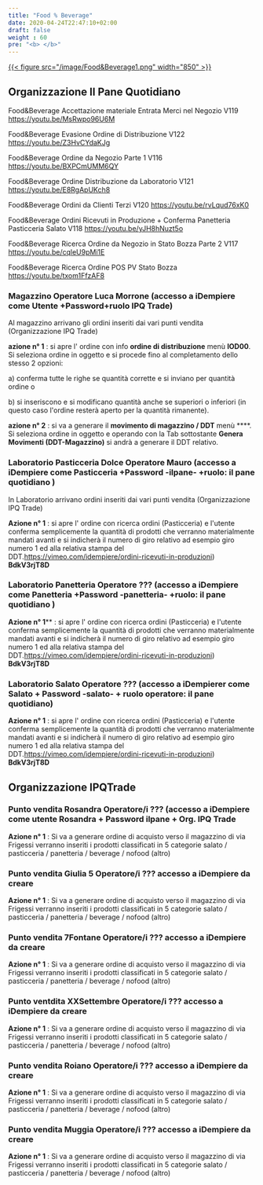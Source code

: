 ```yaml
---
title: "Food % Beverage"
date: 2020-04-24T22:47:10+02:00
draft: false
weight : 60
pre: "<b> </b>"
---
```




[{{< figure src="/image/Food&Beverage1.png"  width="850"  >}}](/image/Food&Beverage1.png)

## Organizzazione Il Pane Quotidiano


Food&Beverage Accettazione materiale   Entrata Merci nel Negozio V119 https://youtu.be/MsRwpo96U6M

Food&Beverage Evasione Ordine di Distribuzione V122 https://youtu.be/Z3HvCYdaKJg

Food&Beverage Ordine da Negozio Parte   1 V116 https://youtu.be/BXPCmUMM6QY

Food&Beverage Ordine Distribuzione da Laboratorio V121 https://youtu.be/E8RgApUKch8

Food&Beverage Ordini da Clienti Terzi V120 https://youtu.be/rvLqud76xK0

Food&Beverage Ordini Ricevuti in Produzione + Conferma Panetteria   Pasticceria  Salato V118 https://youtu.be/yJH8hNuzt5o

Food&Beverage Ricerca Ordine da Negozio in Stato Bozza Parte   2 V117 https://youtu.be/cqleU9pMi1E

Food&Beverage Ricerca Ordine POS PV Stato Bozza https://youtu.be/txom1FfzAF8

### Magazzino Operatore Luca Morrone (accesso a iDempiere come Utente +Password+ruolo IPQ Trade)
Al magazzino arrivano gli ordini inseriti dai vari punti vendita (Organizzazione IPQ Trade) 

**azione n° 1** : si apre l' ordine con info **ordine di distribuzione** menù **IOD00**. Si seleziona ordine in oggetto e si procede fino al completamento dello stesso 2 opzioni: 

a) conferma tutte le righe se quantità corrette e si inviano per quantità ordine o 

b) si inseriscono e si modificano quantità anche se superiori o inferiori (in questo caso l'ordine resterà aperto per la quantità rimanente).

**azione n° 2** : si va a generare il **movimento di magazzino / DDT** menù ****. Si seleziona ordine in oggetto e operando con la Tab sottostante **Genera Movimenti  (DDT-Magazzino)** si andrà a generare il DDT relativo.

### Laboratorio Pasticceria Dolce Operatore Mauro (accesso a iDempiere come Pasticceria +Password -ilpane- +ruolo: il pane quotidiano )

In Laboratorio arrivano ordini inseriti dai vari punti vendita (Organizzazione IPQ Trade)

**Azione n° 1** : si apre l' ordine con ricerca ordini (Pasticceria) e l'utente conferma semplicemente la quantità di prodotti che verranno materialmente mandati avanti e si indicherà il numero di giro relativo ad esempio giro numero 1 ed alla relativa stampa del DDT.https://vimeo.com/idempiere/ordini-ricevuti-in-produzioni) **BdkV3rjT8D**

### Laboratorio Panetteria Operatore ??? (accesso a iDempiere come Panetteria +Password -panetteria- +ruolo: il pane quotidiano )

**Azione n° 1**** : si apre l' ordine con ricerca ordini (Pasticceria) e l'utente conferma semplicemente la quantità di prodotti che verranno materialmente mandati avanti e si indicherà il numero di giro relativo ad esempio giro numero 1 ed alla relativa stampa del DDT.https://vimeo.com/idempiere/ordini-ricevuti-in-produzioni) **BdkV3rjT8D**

### Laboratorio Salato Operatore ??? (accesso a iDempierer come Salato + Password -salato- + ruolo operatore: il pane quotidiano)

**Azione n° 1** : si apre l' ordine con ricerca ordini (Pasticceria) e l'utente conferma semplicemente la quantità di prodotti che verranno materialmente mandati avanti e si indicherà il numero di giro relativo ad esempio giro numero 1 ed alla relativa stampa del DDT.https://vimeo.com/idempiere/ordini-ricevuti-in-produzioni) **BdkV3rjT8D**

## Organizzazione IPQTrade

### Punto vendita Rosandra  Operatore/i ??? (accesso a iDempiere come utente Rosandra + Password ilpane + Org. IPQ Trade

**Azione n° 1** : Si va a generare ordine di acquisto verso il magazzino di via Frigessi verranno inseriti i prodotti classificati in 5 categorie salato / pasticceria / panetteria / beverage / nofood (altro)

### Punto vendita Giulia 5 Operatore/i ??? accesso a iDempiere **da creare**

**Azione n° 1** : Si va a generare ordine di acquisto verso il magazzino di via Frigessi verranno inseriti i prodotti classificati in 5 categorie salato / pasticceria / panetteria / beverage / nofood (altro)

### Punto vendita 7Fontane Operatore/i ??? accesso a iDempiere da creare

**Azione n° 1** : Si va a generare ordine di acquisto verso il magazzino di via Frigessi verranno inseriti i prodotti classificati in 5 categorie salato / pasticceria / panetteria / beverage / nofood (altro)

### Punto ventdita XXSettembre Operatore/i ??? accesso a iDempiere da creare

**Azione n° 1** : Si va a generare ordine di acquisto verso il magazzino di via Frigessi verranno inseriti i prodotti classificati in 5 categorie salato / pasticceria / panetteria / beverage / nofood (altro)

### Punto vendita Roiano Operatore/i ??? accesso a iDempiere da creare

**Azione n° 1** : Si va a generare ordine di acquisto verso il magazzino di via Frigessi verranno inseriti i prodotti classificati in 5 categorie salato / pasticceria / panetteria / beverage / nofood (altro)

### Punto vendita Muggia Operatore/i ??? accesso a iDempiere da creare

**Azione n° 1** : Si va a generare ordine di acquisto verso il magazzino di via Frigessi verranno inseriti i prodotti classificati in 5 categorie salato / pasticceria / panetteria / beverage / nofood (altro)

### 





